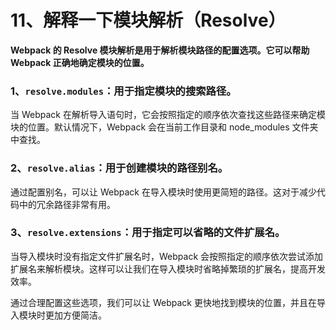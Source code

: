# 11、解释一下模块解析（Resolve）

**Webpack 的 Resolve 模块解析是用于解析模块路径的配置选项。它可以帮助 Webpack 正确地确定模块的位置。**

### 1、`resolve.modules`：用于指定模块的搜索路径。

当 Webpack 在解析导入语句时，它会按照指定的顺序依次查找这些路径来确定模块的位置。默认情况下，Webpack 会在当前工作目录和 node_modules 文件夹中查找。

### 2、`resolve.alias`：用于创建模块的路径别名。

通过配置别名，可以让 Webpack 在导入模块时使用更简短的路径。这对于减少代码中的冗余路径非常有用。

### 3、`resolve.extensions`：用于指定可以省略的文件扩展名。

当导入模块时没有指定文件扩展名时，Webpack 会按照指定的顺序依次尝试添加扩展名来解析模块。这样可以让我们在导入模块时省略掉繁琐的扩展名，提高开发效率。

通过合理配置这些选项，我们可以让 Webpack 更快地找到模块的位置，并且在导入模块时更加方便简洁。

